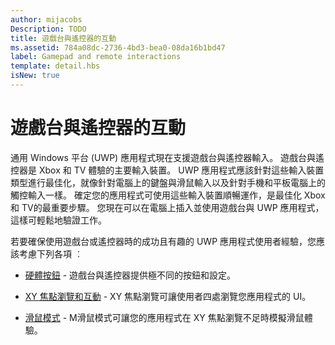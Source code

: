 ```yaml
---
author: mijacobs
Description: TODO
title: 遊戲台與遙控器的互動
ms.assetid: 784a08dc-2736-4bd3-bea0-08da16b1bd47
label: Gamepad and remote interactions
template: detail.hbs
isNew: true
---
```


# 遊戲台與遙控器的互動

通用 Windows 平台 (UWP) 應用程式現在支援遊戲台與遙控器輸入。 
遊戲台與遙控器是 Xbox 和 TV 體驗的主要輸入裝置。 
UWP 應用程式應該針對這些輸入裝置類型進行最佳化，就像針對電腦上的鍵盤與滑鼠輸入以及針對手機和平板電腦上的觸控輸入一樣。 
確定您的應用程式可使用這些輸入裝置順暢運作，是最佳化 Xbox 和 TV的最重要步驟。
您現在可以在電腦上插入並使用遊戲台與 UWP 應用程式，這樣可輕鬆地驗證工作。

若要確保使用遊戲台或遙控器時的成功且有趣的 UWP 應用程式使用者經驗，您應該考慮下列各項 ︰

* [硬體按鈕](designing-for-tv.md#hardware-buttons)  -
遊戲台與遙控器提供極不同的按鈕和設定。

* [XY 焦點瀏覽和互動](designing-for-tv.md#xy-focus-navigation-and-interaction)  -
XY 焦點瀏覽可讓使用者四處瀏覽您應用程式的 UI。

* [滑鼠模式](designing-for-tv.md#mouse-mode)  -
M滑鼠模式可讓您的應用程式在 XY 焦點瀏覽不足時模擬滑鼠體驗。


<!--HONumber=May16_HO2-->


